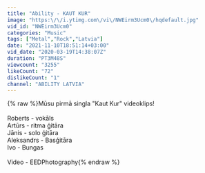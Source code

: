 ```yaml
---
title: "Ability - KAUT KUR"
image: "https:\/\/i.ytimg.com\/vi\/NWEirm3Ucm0\/hqdefault.jpg"
vid_id: "NWEirm3Ucm0"
categories: "Music"
tags: ["Metal","Rock","Latvia"]
date: "2021-11-10T18:51:14+03:00"
vid_date: "2020-03-19T14:38:07Z"
duration: "PT3M48S"
viewcount: "3255"
likeCount: "72"
dislikeCount: "1"
channel: "ABILITY LATVIA"
---
```

{% raw %}Mūsu pirmā singla &quot;Kaut Kur&quot; videoklips!<br /><br />Roberts - vokāls<br />Artūrs - ritma ģitāra<br />Jānis - solo ģitāra<br />Aleksandrs - Basģitāra<br />Ivo - Bungas<br /><br />Video - EEDPhotography{% endraw %}
